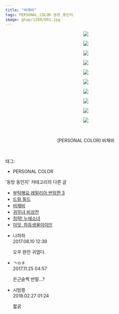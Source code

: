 ```yaml
---
title: "비채비"
tags: PERSONAL_COLOR 동방_동인지
image: ghap/1280/001.jpg
---
```

<div class="article">
<p style="text-align: center; clear: none; float: none;"><img src="{{ site.nasurl }}/ghap/1280/001.jpg"/></p>
<p style="text-align: center; clear: none; float: none;"><img src="{{ site.nasurl }}/ghap/1280/002.jpg"/></p>
<p style="text-align: center; clear: none; float: none;"><img src="{{ site.nasurl }}/ghap/1280/003.jpg"/></p>
<p style="text-align: center; clear: none; float: none;"><img src="{{ site.nasurl }}/ghap/1280/004.jpg"/></p>
<p style="text-align: center; clear: none; float: none;"><img src="{{ site.nasurl }}/ghap/1280/005.jpg"/></p>
<p style="text-align: center; clear: none; float: none;"><img src="{{ site.nasurl }}/ghap/1280/006.jpg"/></p>
<p style="text-align: center; clear: none; float: none;"><img src="{{ site.nasurl }}/ghap/1280/007.jpg"/></p>
<p style="text-align: center; clear: none; float: none;"><img src="{{ site.nasurl }}/ghap/1280/008.jpg"/></p>
<p style="text-align: center; clear: none; float: none;"><img src="{{ site.nasurl }}/ghap/1280/009.jpg"/></p>
<p style="text-align: center; clear: none; float: none;"><img src="{{ site.nasurl }}/ghap/1280/010.jpg"/></p>
<p style="text-align: center; clear: none; float: none;"><br/></p>
<p style="text-align: center; clear: none; float: none;">[PERSONAL COLOR] 비채비</p>
<p><br/></p>
</div><div class="tagTrail">
<p>태그: </p>
<ul>
<li>PERSONAL COLOR</li>
</ul>
</div><div class="another">
<p>'동방 동인지' 카테고리의 다른 글</p>
<ul>
<li><a href="/2016-08-01-ghap_1282">부탁해요 레밀리아 번외편 3</a></li>
<li><a href="/2016-08-01-ghap_1281">드릴 필드</a></li>
<li><a href="/2016-07-31-ghap_1280">비채비</a></li>
<li><a href="/2016-07-31-ghap_1279">귀무녀 비상천</a></li>
<li><a href="/2016-07-31-ghap_1277">침략! 누에소녀</a></li>
<li><a href="/2016-07-31-ghap_1276">이잇, 하등생물이이!!!</a></li>
</ul>
</div><div class="cb_module cb_fluid">
<div class="cb_wrt cb_profile">
<div class="comment">
<ul>
<li class="cb_thumb_off" id="comment15056053">
<div class="cb_comment_area">
<div class="cb_info_area">
<div class="cb_section">
<span class="cb_nick_name">나하하</span>
</div>
<div class="cb_section">
<span class="cb_date">2017.08.10 12:39 </span>
</div>
</div>
<div class="cb_dsc_comment">
<p class="cb_dsc">
											오쿠 완전 귀엽다.
										</p>
</div>
</div></li>
<li class="cb_thumb_off" id="comment15137051">
<div class="cb_comment_area">
<div class="cb_info_area">
<div class="cb_section">
<span class="cb_nick_name">ㄱㅁㅎ</span>
</div>
<div class="cb_section">
<span class="cb_date">2017.11.25 04:57 </span>
</div>
</div>
<div class="cb_dsc_comment">
<p class="cb_dsc">
											은근슬쩍 반말...?
										</p>
</div>
</div></li>
<li class="cb_thumb_off" id="comment15207664">
<div class="cb_comment_area">
<div class="cb_info_area">
<div class="cb_section">
<span class="cb_nick_name">시밤쾅</span>
</div>
<div class="cb_section">
<span class="cb_date">2018.02.27 01:24 </span>
</div>
</div>
<div class="cb_dsc_comment">
<p class="cb_dsc">
											짧굵
										</p>
</div>
</div></li>
</ul>
</div>
</div><!-- commentList close -->
</div>
<br/>
<p id="refer"></p>
<br/>
